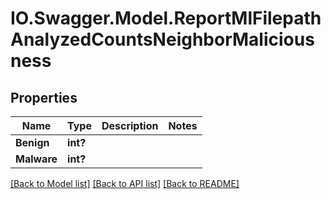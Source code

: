 # IO.Swagger.Model.ReportMlFilepathAnalyzedCountsNeighborMaliciousness
## Properties

Name | Type | Description | Notes
------------ | ------------- | ------------- | -------------
**Benign** | **int?** |  | 
**Malware** | **int?** |  | 

[[Back to Model list]](../README.md#documentation-for-models) [[Back to API list]](../README.md#documentation-for-api-endpoints) [[Back to README]](../README.md)

